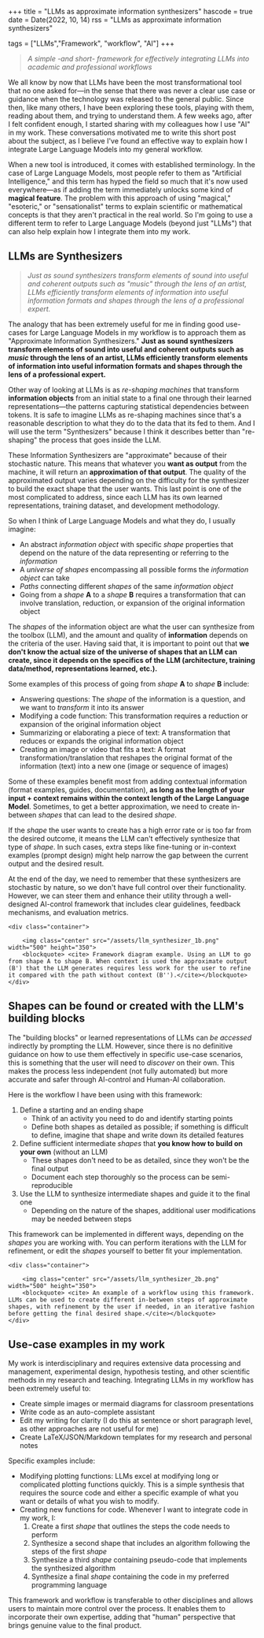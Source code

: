 +++
title = "LLMs as approximate information synthesizers"
hascode = true
date = Date(2022, 10, 14)
rss = "LLMs as approximate information synthesizers"

tags = ["LLMs","Framework", "workflow", "AI"]
+++
> *A simple -_and short_- framework for effectively integrating LLMs into academic and professional workflows*

We all know by now that LLMs have been the most transformational tool that no one asked for—in the sense that there was never a clear use case or guidance when the technology was released to the general public. Since then, like many others, I have been exploring these tools, playing with them, reading about them, and trying to understand them. A few weeks ago, after I felt confident enough, I started sharing with my colleagues how I use "AI" in my work. These conversations motivated me to write this short post about the subject, as I believe I've found an effective way to explain how I integrate Large Language Models into my general workflow.

When a new tool is introduced, it comes with established terminology. In the case of Large Language Models, most people refer to them as "Artificial Intelligence," and this term has hyped the field so much that it's now used everywhere—as if adding the term immediately unlocks some kind of **magical feature**. The problem with this approach of using "magical," "esoteric," or "sensationalist" terms to explain scientific or mathematical concepts is that they aren't practical in the real world. So I'm going to use a different term to refer to Large Language Models (beyond just "LLMs") that can also help explain how I integrate them into my work.

## LLMs are Synthesizers

> *Just as sound synthesizers transform elements of sound into useful and coherent outputs such as "music" through the lens of an artist, LLMs efficiently transform elements of information into useful information formats and shapes through the lens of a professional expert.*

The analogy that has been extremely useful for me in finding good use-cases for Large Language Models in my workflow is to approach them as "Approximate Information Synthesizers." **Just as sound synthesizers transform elements of sound into useful and coherent outputs such as _music_ through the lens of an artist, LLMs efficiently transform elements of information into useful information formats and shapes through the lens of a professional expert.**

Other way of looking at LLMs is as _re-shaping machines_ that transform **information objects** from an initial state to a final one through their learned representations—the patterns capturing statistical dependencies between tokens. It is safe to imagine LLMs as re-shaping machines since that's a reasonable description to what they do to the data that its fed to them. And I will use the term "Synthesizers" because I think it describes better than "re-shaping" the process that goes inside the LLM.

These Information Synthesizers are "approximate" because of their stochastic nature. This means that whatever you **want as output** from the machine, it will return an **approximation of that output**. The quality of the approximated output varies depending on the difficulty for the synthesizer to build the exact shape that the user wants. This last point is one of the most complicated to address, since each LLM has its own learned representations, training dataset, and development methodology.

So when I think of Large Language Models and what they do, I usually imagine:

- An abstract _information object_ with specific _shape_ properties that depend on the nature of the data representing or referring to the _information_
- A _universe of shapes_ encompassing all possible forms the _information object_ can take
- _Paths_ connecting different _shapes_ of the same _information object_
- Going from a _shape_ **A** to a _shape_ **B** requires a transformation that can involve translation, reduction, or expansion of the original information object

The _shapes_ of the information object are what the user can synthesize from the toolbox (LLM), and the amount and quality of **information** depends on the criteria of the user. Having said that, it is important to point out that **we don't know the actual size of the universe of shapes that an LLM can create, since it depends on the specifics of the LLM (architecture, training data/method, representations learned, etc.).**

Some examples of this process of going from _shape_ **A** to _shape_ **B** include:

- Answering questions: The _shape_ of the information is a question, and we want to _transform_ it into its answer
- Modifying a code function: This transformation requires a reduction or expansion of the original information object
- Summarizing or elaborating a piece of text: A transformation that reduces or expands the original information object
- Creating an image or video that fits a text: A format transformation/translation that reshapes the original format of the information (text) into a new one (image or sequence of images)

Some of these examples benefit most from adding contextual information (format examples, guides, documentation), **as long as the length of your input + context remains within the context length of the Large Language Model**. Sometimes, to get a better approximation, we need to create in-between _shapes_ that can lead to the desired _shape_.

If the _shape_ the user wants to create has a high error rate or is too far from the desired outcome, it means the LLM can't effectively synthesize that type of _shape_. In such cases, extra steps like fine-tuning or in-context examples (prompt design) might help narrow the gap between the current output and the desired result.

At the end of the day, we need to remember that these synthesizers are stochastic by nature, so we don't have full control over their functionality. However, we can steer them and enhance their utility through a well-designed AI-control framework that includes clear guidelines, feedback mechanisms, and evaluation metrics.

~~~
<div class="container">

    <img class="center" src="/assets/llm_synthesizer_1b.png" width="500" height="350">
    <blockquote> <cite> Framework diagram example. Using an LLM to go from shape A to shape B. When context is used the approximate output (B') that the LLM generates requires less work for the user to refine it compared with the path without context (B'').</cite></blockquote>    
</div>
~~~

## Shapes can be found or created with the LLM's building blocks

The "building blocks" or learned representations of LLMs can _be accessed_ indirectly by prompting the LLM. However, since there is no definitive guidance on how to use them effectively in specific use-case scenarios, this is something that the user will need to _discover_ on their own. This makes the process less independent (not fully automated) but more accurate and safer through AI-control and Human-AI collaboration.

Here is the workflow I have been using with this framework:

1. Define a starting and an ending shape
    - Think of an activity you need to do and identify starting points
    - Define both shapes as detailed as possible; if something is difficult to define, imagine that shape and write down its detailed features
2. Define sufficient intermediate _shapes_ that **you know how to build on your own** (without an LLM)
    - These shapes don't need to be as detailed, since they won't be the final output
    - Document each step thoroughly so the process can be semi-reproducible
3. Use the LLM to synthesize intermediate shapes and guide it to the final one
    - Depending on the nature of the shapes, additional user modifications may be needed between steps

This framework can be implemented in different ways, depending on the _shapes_ you are working with. You can perform iterations with the LLM for refinement, or edit the _shapes_ yourself to better fit your implementation.

~~~
<div class="container">

    <img class="center" src="/assets/llm_synthesizer_2b.png" width="500" height="350">
    <blockquote> <cite> An example of a workflow using this framework. LLMs can be used to create different in-between steps of approximate shapes, with refinement by the user if needed, in an iterative fashion before getting the final desired shape.</cite></blockquote>    
</div>
~~~

## Use-case examples in my work

My work is interdisciplinary and requires extensive data processing and management, experimental design, hypothesis testing, and other scientific methods in my research and teaching. Integrating LLMs in my workflow has been extremely useful to:

- Create simple images or mermaid diagrams for classroom presentations
- Write code as an auto-complete assistant
- Edit my writing for clarity (I do this at sentence or short paragraph level, as other approaches are not useful for me)
- Create LaTeX/JSON/Markdown templates for my research and personal notes

Specific examples include:

- Modifying plotting functions: LLMs excel at modifying long or complicated plotting functions quickly. This is a simple synthesis that requires the source code and either a specific example of what you want or details of what you wish to modify.
- Creating new functions for code. Whenever I want to integrate code in my work, I:
    1. Create a first _shape_ that outlines the steps the code needs to perform
    2. Synthesize a second shape that includes an algorithm following the steps of the first _shape_
    3. Synthesize a third _shape_ containing pseudo-code that implements the synthesized algorithm
    4. Synthesize a final _shape_ containing the code in my preferred programming language

This framework and workflow is transferable to other disciplines and allows users to maintain more control over the process. It enables them to incorporate their own expertise, adding that "human" perspective that brings genuine value to the final product.